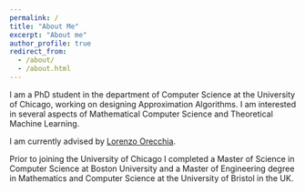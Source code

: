 ```yaml
---
permalink: /
title: "About Me"
excerpt: "About me"
author_profile: true
redirect_from:
  - /about/
  - /about.html
---
```


I am a PhD student in the department of Computer Science at the University of Chicago, working on designing Approximation Algorithms. I am interested in several aspects of Mathematical Computer Science and Theoretical Machine Learning.

I am currently advised by [Lorenzo Orecchia](orecchia.net).

Prior to joining the University of Chicago I completed a Master of Science in Computer Science at Boston University and a Master of Engineering degree in Mathematics and Computer Science at the University of Bristol in the UK.